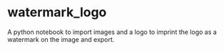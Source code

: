 # watermark_logo
A python notebook to import images and a logo to imprint the logo as a watermark on the image and export.
